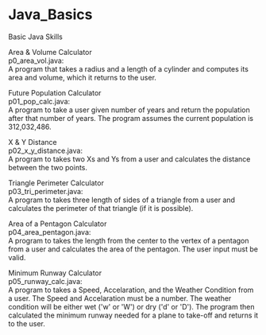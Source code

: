 # Java_Basics
Basic Java Skills

Area & Volume Calculator<br>
p0_area_vol.java:<br>
A program that takes a radius and a length of a cylinder and computes its area and volume, which
it returns to the user.

Future Population Calculator<br>
p01_pop_calc.java:<br>
A program to take a user given number of years and return the population after that number of years.
The program assumes the current population is 312,032,486.

X & Y Distance<br>
p02_x_y_distance.java:<br>
A program to takes two Xs and Ys from a user and calculates the distance between the two points.

Triangle Perimeter Calculator<br>
p03_tri_perimeter.java:<br>
A program to takes three length of sides of a triangle from a user and calculates the perimeter of that
triangle (if it is possible).

Area of a Pentagon Calculator<br>
p04_area_pentagon.java:<br>
A program to takes the length from the center to the vertex of a pentagon from a user and calculates the area
of the pentagon.  The user input must be valid.

Minimum Runway Calculator<br>
p05_runway_calc.java:<br>
A program to takes a Speed, Accelaration, and the Weather Condition from a user. The Speed and Accelaration
must be a number.  The weather condition will be either wet ('w' or 'W') or dry ('d' or 'D').  The program
then calculated the minimum runway needed for a plane to take-off and returns it to the user.